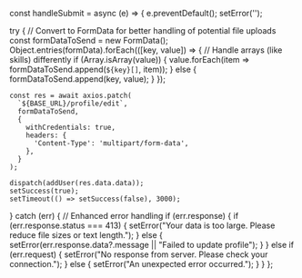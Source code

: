const handleSubmit = async (e) => {
  e.preventDefault();
  setError('');
  
  try {
    // Convert to FormData for better handling of potential file uploads
    const formDataToSend = new FormData();
    Object.entries(formData).forEach(([key, value]) => {
      // Handle arrays (like skills) differently
      if (Array.isArray(value)) {
        value.forEach(item => formDataToSend.append(`${key}[]`, item));
      } else {
        formDataToSend.append(key, value);
      }
    });

    const res = await axios.patch(
      `${BASE_URL}/profile/edit`,
      formDataToSend,
      {
        withCredentials: true,
        headers: {
          'Content-Type': 'multipart/form-data',
        },
      }
    );
    
    dispatch(addUser(res.data.data));
    setSuccess(true);
    setTimeout(() => setSuccess(false), 3000);
    
  } catch (err) {
    // Enhanced error handling
    if (err.response) {
      if (err.response.status === 413) {
        setError("Your data is too large. Please reduce file sizes or text length.");
      } else {
        setError(err.response.data?.message || "Failed to update profile");
      }
    } else if (err.request) {
      setError("No response from server. Please check your connection.");
    } else {
      setError("An unexpected error occurred.");
    }
  }
};